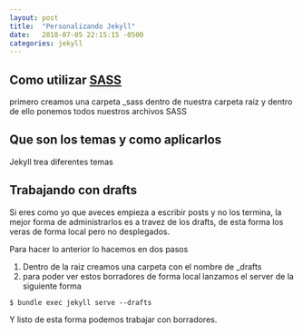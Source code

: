 ```yaml
---
layout: post
title:  "Personalizando Jekyll"
date:   2018-07-05 22:15:15 -0500
categories: jekyll
---
```

## Como utilizar [SASS](http://sass-lang.com/)

primero creamos una carpeta _sass dentro de nuestra carpeta raiz y dentro de ello ponemos todos nuestros archivos SASS

## Que son los temas y como aplicarlos

Jekyll trea diferentes temas

## Trabajando con drafts

Si eres como yo que aveces empieza a escribir posts y no los termina, la mejor forma de administrarlos es a travez de los drafts, de esta forma los veras de forma local pero no desplegados.

Para hacer lo anterior lo hacemos en dos pasos 

1. Dentro de la raiz creamos una carpeta con el nombre de _drafts
2. para poder ver estos borradores  de forma local lanzamos el server de la siguiente forma
```terminal
$ bundle exec jekyll serve --drafts
```

Y listo de esta forma podemos trabajar con borradores.








